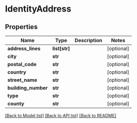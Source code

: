 # IdentityAddress

## Properties
Name | Type | Description | Notes
------------ | ------------- | ------------- | -------------
**address_lines** | **list[str]** |  | [optional] 
**city** | **str** |  | [optional] 
**postal_code** | **str** |  | [optional] 
**country** | **str** |  | [optional] 
**street_name** | **str** |  | [optional] 
**building_number** | **str** |  | [optional] 
**type** | **str** |  | [optional] 
**county** | **str** |  | [optional] 

[[Back to Model list]](../README.md#documentation-for-models) [[Back to API list]](../README.md#documentation-for-api-endpoints) [[Back to README]](../README.md)


